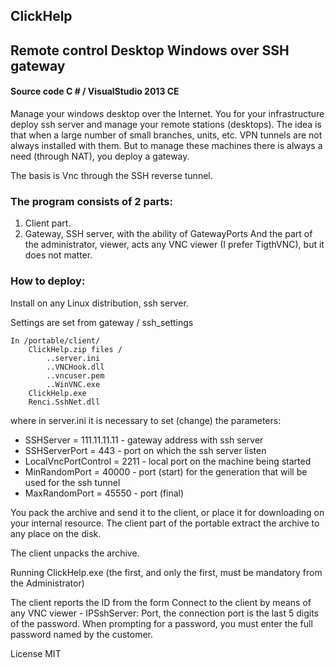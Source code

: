 ## ClickHelp
## Remote control Desktop Windows over SSH gateway
#### Source code C # / VisualStudio 2013 CE

Manage your windows desktop over the Internet. You for your infrastructure deploy ssh server and manage your remote stations (desktops). The idea is that when a large number of small branches, units, etc. VPN tunnels are not always installed with them. But to manage these machines there is always a need (through NAT), you deploy a gateway.

The basis is Vnc through the SSH reverse tunnel.

### The program consists of 2 parts:
1. Client part.
2. Gateway, SSH server, with the ability of GatewayPorts
And the part of the administrator, viewer, acts any VNC viewer (I prefer TigthVNC), but it does not matter.

### How to deploy:
Install on any Linux distribution, ssh server.

Settings are set from gateway / ssh_settings
```ssh
In /portable/client/
	ClickHelp.zip files /
		..server.ini
		..VNCHook.dll
		..vncuser.pem
		..WinVNC.exe
	ClickHelp.exe
	Renci.SshNet.dll
```
where in server.ini it is necessary to set (change) the parameters:

- SSHServer = 111.11.11.11 - gateway address with ssh server
- SSHServerPort = 443 - port on which the ssh server listen
- LocalVncPortControl = 2211 - local port on the machine being started
- MinRandomPort = 40000 - port (start) for the generation that will be used for the ssh tunnel
- MaxRandomPort = 45550 - port (final)

You pack the archive and send it to the client, or place it for downloading on your internal resource. The client part of the portable extract the archive to any place on the disk.

The client unpacks the archive.

Running ClickHelp.exe (the first, and only the first, must be mandatory from the Administrator)

The client reports the ID from the form
Connect to the client by means of any VNC viewer - IPSshServer: Port, the connection port is the last 5 digits of the password.
When prompting for a password, you must enter the full password named by the customer.

License
MIT
